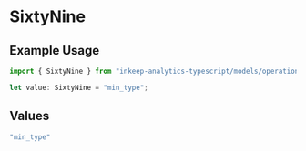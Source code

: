# SixtyNine

## Example Usage

```typescript
import { SixtyNine } from "inkeep-analytics-typescript/models/operations";

let value: SixtyNine = "min_type";
```

## Values

```typescript
"min_type"
```
